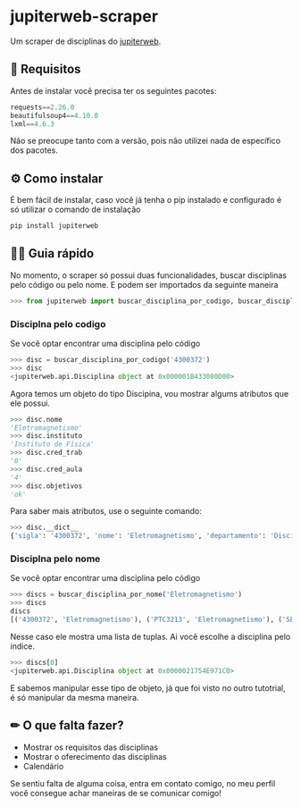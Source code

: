 # jupiterweb-scraper

Um scraper de disciplinas do [jupiterweb](https://uspdigital.usp.br/jupiterweb/). 

## 📝 Requisitos 

Antes de instalar você precisa ter os seguintes pacotes:

```python
requests==2.26.0
beautifulsoup4==4.10.0
lxml==4.6.3
```

Não se preocupe tanto com a versão, pois não utilizei nada de específico dos pacotes.

## ⚙ Como instalar 

É bem fácil de instalar, caso você já tenha o pip instalado e configurado é só utilizar o comando de instalação

```bash
pip install jupiterweb
```

## 🧙‍♂️ Guia rápido 

No momento, o scraper só possui duas funcionalidades, buscar disciplinas pelo código ou pelo nome. E podem ser importados da seguinte maneira

```python
>>> from jupiterweb import buscar_disciplina_por_codigo, buscar_disciplina_por_nome
```

### Disciplna pelo codigo

Se você optar encontrar uma disciplina pelo código

```python
>>> disc = buscar_disciplina_por_codigo('4300372')
>>> disc 
<jupiterweb.api.Disciplina object at 0x000001B433080D00>
```

Agora temos um objeto do tipo Discipina, vou mostrar algums atributos que ele possui.

```python
>>> disc.nome
'Eletromagnetismo'
>>> disc.instituto
'Instituto de Física'
>>> disc.cred_trab
'0'
>>> disc.cred_aula
'4'
>>> disc.objetivos
'ok'
```

Para saber mais atributos, use o seguinte comando:

```python
>>> disc.__dict__
{'sigla': '4300372', 'nome': 'Eletromagnetismo', 'departamento': 'Disciplinas Interdepartamentais do Instituto de Física', 'instituto': 'Instituto de Física', 'nome_en': 'Electromagnetism', 'cred_aula': '4', 'cred_trab': '0', 'carga_horaria': '60 h', 'tipo': 'Semestral', 'data_ativação': '01/01/2010', 'data_desativação': '', 'docentes': [], 'objetivos': 'ok', 'programa_resumido': '', 'programa': 'Interação elétrica. Energia no campo, o dipolo elétrico. Interação magnética. Movimento de uma carga em um campo magnético. Interação magnética entre correntes e entre cargas. Campos eletromagnéticos estáticos na matéria. Polarização. A lei de Ampère na forma diferencial. Ondas eletromagnéticas. Energia e quantidade de movimento de uma onda eletromagnética. Radiação de dipolo. Radiação da carga acelerada. Campos eletromagnéticos dependentes do tempo. As leis de Maxwell em forma diferencial. Reflexão, refração e polarização. Interferência. Cavidades ressonantes. Guias de ondas. Difração.', 'avaliação': {'Método': 'ok', 'Critério': 'ok', 'Norma de Recuperação': 'com 2a avaliação'}, 'bibliografia': '.'}
```

### Disciplna pelo nome

Se você optar encontrar uma disciplina pelo código

```python
>>> discs = buscar_disciplina_por_nome('Eletromagnetismo')
>>> discs
discs
[('4300372', 'Eletromagnetismo'), ('PTC3213', 'Eletromagnetismo'), ('SEL0608', 'Eletromagnetismo'), ('PTC2313', 'Eletromagnetismo'), ('SEL0309', 'Eletromagnetismo'), ('LOM3205', 'Eletromagnetismo'), ('7600021', 'Eletromagnetismo'), ('5910150', 'Eletromagnetismo'), ('7600035', 'Eletromagnetismo Avançado'), ('7600036', 'Eletromagnetismo Computacional'), ('4300303', 'Eletromagnetismo I'), ('4302303', 'Eletromagnetismo I'), ('4300304', 'Eletromagnetismo II'), ('4302304', 'Eletromagnetismo II'), ('4300373', 'Laboratório de Eletromagnetismo'), ('PTC2310', 'Noções de Ondas e Eletromagnetismo')]
```

Nesse caso ele mostra uma lista de tuplas. Ai você escolhe a disciplina pelo indice.

```python
>>> discs[0]
<jupiterweb.api.Disciplina object at 0x0000021754E971C0>
```

E sabemos manipular esse tipo de objeto, já que foi visto no outro tutotrial, é só manipular da mesma maneira.

## ✏ O que falta fazer?  

- Mostrar os requisitos das disciplinas
- Mostrar o oferecimento das disciplinas
- Calendário

Se sentiu falta de alguma coisa, entra em contato comigo, no meu perfil você consegue achar maneiras de se comunicar comigo!
